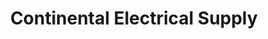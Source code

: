 ---
title: "Continental Electrical Supply"
url: /floral-park/continental-electrical-supply/
shop: electrical
---